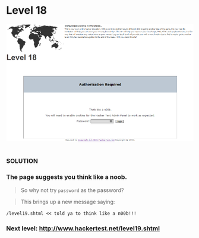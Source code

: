 # Level 18

![Alt text](level18.PNG?raw=true)

#
### SOLUTION
 
### The page suggests you think like a noob.

> So why not try `password` as the password?

> This brings up a new message saying:

	/level19.shtml << told ya to think like a n00b!!! 

### Next level: http://www.hackertest.net/level19.shtml
